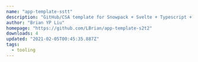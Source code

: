 ```yaml
---
name: "app-template-sstt"
description: "GitHub/CSA template for Snowpack + Svelte + Typescript + TailwindCSS"
author: "Brian YP Liu"
homepage: "https://github.com/LBrian/app-template-s2t2"
downloads: 4
updated: "2021-02-05T00:45:35.887Z"
tags: 
  - tooling
---
```

